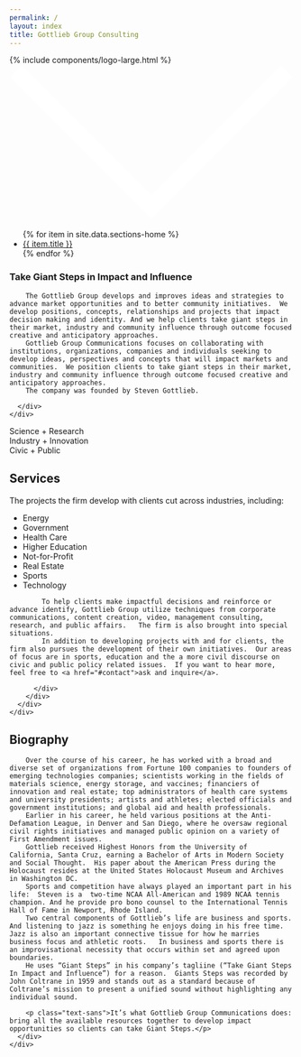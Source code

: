 ```yaml
---
permalink: /
layout: index
title: Gottlieb Group Consulting
---
```

<a id="top"></a>
<section class="container-brand fixed">
  <div class="grid-container">
    <div class="grid-x grid-margin-x align-middle section-h-full">
      <div class="cell small-12 text-center">
      	{% include components/logo-large.html %}
        <div class="div text-center"><a href="#intro" title="Take a Giant Step" data-smooth-scroll="data-smooth-scroll" data-offset="-40" data-animation-easing="swing">
        	<svg class="arrow pulse icon-xlarge icon-next" id="ggc-arrow-down" data-name="arrow-down" viewBox="0 0 87 48" xmlns="http://www.w3.org/2000/svg" xmlns:xlink="http://www.w3.org/1999/xlink" preserveAspectRatio="xMidYMid meet"><use xlink:href="#arrow_stroke" transform="translate(2 2)" fill="#FFF"/><defs><path id="arrow_stroke" d="M41.5 41.5l-1.768 1.768 1.768 1.767 1.768-1.767L41.5 41.5zM-1.768 1.768l41.5 41.5 3.536-3.536-41.5-41.5-3.536 3.536zm45.036 41.5l41.5-41.5-3.536-3.536-41.5 41.5 3.536 3.536z"/></defs></svg>
        </a></div>
      </div>
    </div>
  </div>
</section>
<nav class="section-nav show-for-medium" data-sticky-container="data-sticky-container">
  <ul class="menu container-white drop align-center" data-sticky="data-sticky" data-options="marginTop:0;" data-top-anchor="intro">
  	{% for item in site.data.sections-home %}
      <li data-smooth-scroll="data-smooth-scroll" data-offset="20" data-animation-easing="swing"><a class="nav-item" href="#{{ item.slug }}" title="{{ item.title }}">{{ item.title }}</a></li>
    {% endfor %}
  </ul>
</nav>
<div class="container-white">
<section class="section-pad" id="intro">
  <div class="grid-container">
    <div class="grid-x grid-margin-x align-center">
      <div class="cell small-12 medium-3 large-3 text-right-on-medium">
        <h3 class="headline-2 text-light">Take <span class="text-bold">Giant Steps</span> in Impact and Influence</h3>
      </div>
      <div class="cell small-12 medium-9 large-6">
        
        The Gottlieb Group develops and improves ideas and strategies to advance market opportunities and to better community initiatives.  We develop positions, concepts, relationships and projects that impact decision making and identity. And we help clients take giant steps in their market, industry and community influence through outcome focused creative and anticipatory approaches.
        Gottlieb Group Communications focuses on collaborating with institutions, organizations, companies and individuals seeking to develop ideas, perspectives and concepts that will impact markets and communities.  We position clients to take giant steps in their market, industry and community influence through outcome focused creative and anticipatory approaches.
        The company was founded by Steven Gottlieb.

      </div>
    </div>
  </div>
</section>
<section class="section-pad">
  <div class="grid-container">
    <div class="grid-x grid-margin-x align-center">
      <div class="cell small-12 text-center">
        <div class="text-callout">Science + Research</div>
        <div class="text-callout">Industry + Innovation</div>
        <div class="text-callout">Civic + Public</div>
      </div>
    </div>
  </div>
</section>
<section class="section-pad" id="services">
  <div class="grid-container">
    <div class="grid-x grid-margin-x align-center">
      <div class="cell small-12 medium-3 large-3 text-right-on-medium">
        <h2 class="headline-4">Services</h2>
      </div>
      <div class="cell small-12 medium-9 large-6">
        <div class="grid-x grid-margin-x align-center">
          <div class="cell small-12 medium-5">
            <p>The projects the firm develop with clients cut across industries, including:</p>
            <ul class="list-styled callout">
              <li>Energy</li>
              <li>Government</li>
              <li>Health Care</li>
              <li>Higher Education</li>
              <li>Not-for-Profit</li>
              <li>Real Estate</li>
              <li>Sports</li>
              <li>Technology</li>
            </ul>
          </div>
          <div class="cell small-12 medium-7">

            To help clients make impactful decisions and reinforce or advance identify, Gottlieb Group utilize techniques from corporate communications, content creation, video, management consulting, research, and public affairs.   The firm is also brought into special situations.
            In addition to developing projects with and for clients, the firm also pursues the development of their own initiatives.  Our areas of focus are in sports, education and the a more civil discourse on civic and public policy related issues.  If you want to hear more, feel free to <a href="#contact">ask and inquire</a>.

          </div>
        </div>
      </div>
    </div>
  </div>
</section>
<section class="section-pad" id="bio">
  <div class="grid-container">
    <div class="grid-x grid-margin-x align-center">
      <div class="cell small-12 medium-3 large-3 text-right-on-medium">
        <h2 class="headline-4">Biography</h2>
      </div>
      <div class="cell small-12 medium-9 large-6">

        Over the course of his career, he has worked with a broad and diverse set of organizations from Fortune 100 companies to founders of emerging technologies companies; scientists working in the fields of materials science, energy storage, and vaccines; financiers of innovation and real estate; top administrators of health care systems and university presidents; artists and athletes; elected officials and government institutions; and global aid and health professionals.
        Earlier in his career, he held various positions at the Anti-Defamation League, in Denver and San Diego, where he oversaw regional civil rights initiatives and managed public opinion on a variety of First Amendment issues.
        Gottlieb received Highest Honors from the University of California, Santa Cruz, earning a Bachelor of Arts in Modern Society and Social Thought.  His paper about the American Press during the Holocaust resides at the United States Holocaust Museum and Archives in Washington DC.
        Sports and competition have always played an important part in his life:  Steven is a  two-time NCAA All-American and 1989 NCAA tennis champion. And he provide pro bono counsel to the International Tennis Hall of Fame in Newport, Rhode Island.
        Two central components of Gottlieb’s life are business and sports. And listening to jazz is something he enjoys doing in his free time.  Jazz is also an important connective tissue for how he marries business focus and athletic roots.   In business and sports there is an improvisational necessity that occurs within set and agreed upon boundaries.  
        He uses “Giant Steps” in his company’s tagliine (“Take Giant Steps In Impact and Influence”) for a reason.  Giants Steps was recorded by John Coltrane in 1959 and stands out as a standard because of Coltrane’s mission to present a unified sound without highlighting any individual sound.  

        <p class="text-sans">It’s what Gottlieb Group Communications does:  bring all the available resources together to develop impact opportunities so clients can take Giant Steps.</p>
      </div>
    </div>
  </div>
</section>
</div>